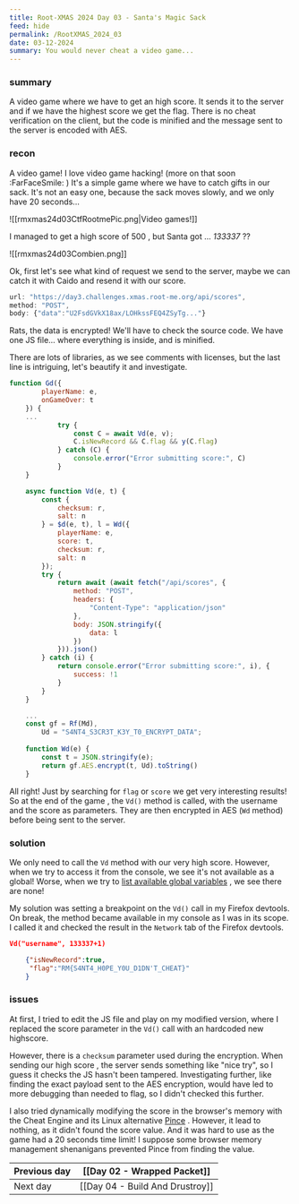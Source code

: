 ```yaml
---
title: Root-XMAS 2024 Day 03 - Santa's Magic Sack
feed: hide
permalink: /RootXMAS_2024_03
date: 03-12-2024
summary: You would never cheat a video game...
---
```

### summary

A video game where we have to get an high score. 
It sends it to the server and if we have the highest score we get the flag.
There is no cheat verification on the client, but the code is minified and the message sent to the server is encoded with AES.
### recon

A video game! I love video game hacking! (more on that soon :FarFaceSmile: )
It's a simple game where we have to catch gifts in our sack. It's not an easy one, because the sack moves slowly, and we only have 20 seconds... 

![[rmxmas24d03CtfRootmePic.png|Video games!]]


I managed to get a high score of 500 , but Santa got ... *133337* ??

![[rmxmas24d03Combien.png]]


Ok, first let's see what kind of request we send to the server, maybe we can catch it with Caido and resend it with our score.

```js
url: "https://day3.challenges.xmas.root-me.org/api/scores",
method: "POST",
body: {"data":"U2FsdGVkX18ax/LOHkssFEQ4ZSyTg..."}
```

Rats, the data is encrypted! We'll have to check the source code.
We have one JS file... where everything is inside, and is minified.

There are lots of libraries, as we see comments with licenses, but the last line is intriguing, let's beautify it and investigate.

```js
function Gd({
        playerName: e,
        onGameOver: t
    }) {
    ...
            try {
                const C = await Vd(e, v);
                C.isNewRecord && C.flag && y(C.flag)
            } catch (C) {
                console.error("Error submitting score:", C)
            }
    }

    async function Vd(e, t) {
        const {
            checksum: r,
            salt: n
        } = $d(e, t), l = Wd({
            playerName: e,
            score: t,
            checksum: r,
            salt: n
        });
        try {
            return await (await fetch("/api/scores", {
                method: "POST",
                headers: {
                    "Content-Type": "application/json"
                },
                body: JSON.stringify({
                    data: l
                })
            })).json()
        } catch (i) {
            return console.error("Error submitting score:", i), {
                success: !1
            }
        }
    }

	...
    const gf = Rf(Md),
        Ud = "S4NT4_S3CR3T_K3Y_T0_ENCRYPT_DATA";
    
    function Wd(e) {
        const t = JSON.stringify(e);
        return gf.AES.encrypt(t, Ud).toString()
    }
```

All right! Just by searching for `flag`  or `score` we get very interesting results!
So at the end of the game , the `Vd()` method is called, with the username and the score as parameters. They are then encrypted in AES (`Wd` method) before being sent to the server.

### solution

We only need to call the  `Vd` method with our very high score.
However, when we try to access it from the console, we see it's not available as a global! 
Worse, when we try to [list available global variables](https://stackoverflow.com/a/52693392) , we see there are none!

My solution was setting a breakpoint on the `Vd()` call in my Firefox devtools. 
On break, the method became available in my console as I was in its scope. I called it and checked the result in the `Network` tab of the Firefox devtools.

```json
Vd("username", 133337+1)

	{"isNewRecord":true,
	 "flag":"RM{S4NT4_H0PE_Y0U_D1DN'T_CHEAT}"
	}
```

### issues 

At first, I tried to edit the JS file and play on my modified version, where I replaced the score parameter in the `Vd()` call with an hardcoded new highscore.

However, there is a `checksum` parameter used during the encryption. 
When sending our high score , the server sends something like "nice try", so I guess it checks the JS hasn't been tampered. 
Investigating further, like finding the exact payload sent to the AES encryption, would have led to more debugging than needed to flag, so I didn't checked this further.

I also tried dynamically modifying the score in the browser's memory with the Cheat Engine and its Linux alternative [Pince](https://github.com/korcankaraokcu/PINCE) . However, it lead to nothing, as it didn't found the score value. And it was hard to use as the game had a 20 seconds time limit! 
I suppose some browser memory management shenanigans prevented Pince from finding the value.


| Previous day | [[Day 02 - Wrapped Packet]]     |
| ------------ | ------------------------------- |
| Next day     | [[Day 04 - Build And Drustroy]] |